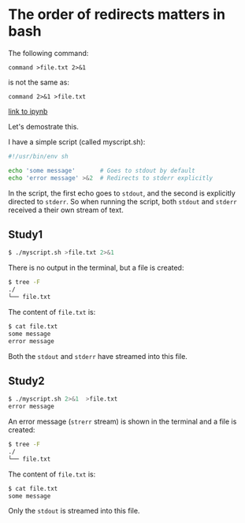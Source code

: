 # The order of redirects matters in bash

The following command: 
```
command >file.txt 2>&1
```
is not the same as:

```
command 2>&1 >file.txt
```

[link to ipynb](./ipynb--the-order-of-redirects-matters-in-bash/index.ipynb)

Let's demostrate this.

I have a simple script (called myscript.sh):
```bash
#!/usr/bin/env sh

echo 'some message'       # Goes to stdout by default
echo 'error message' >&2  # Redirects to stderr explicitly
```

In the script, the first echo goes to `stdout`, and the second is explicitly directed to `stderr`. So when running the script, both `stdout` and `stderr` received a their own stream of text.

## Study1

```bash
$ ./myscript.sh >file.txt 2>&1
```
There is no output in the terminal, but a file is created:

```bash
$ tree -F
./
└── file.txt
```
The content of `file.txt` is:
```txt
$ cat file.txt
some message
error message
```
Both the `stdout` and `stderr` have streamed into this file.

## Study2

```bash
$ ./myscript.sh 2>&1  >file.txt
error message
```
An error message (`strerr` stream) is shown in the terminal and a file is created:

```bash
$ tree -F
./
└── file.txt
```
The content of `file.txt` is:
```txt
$ cat file.txt
some message
```
Only the `stdout` is streamed into this file.
